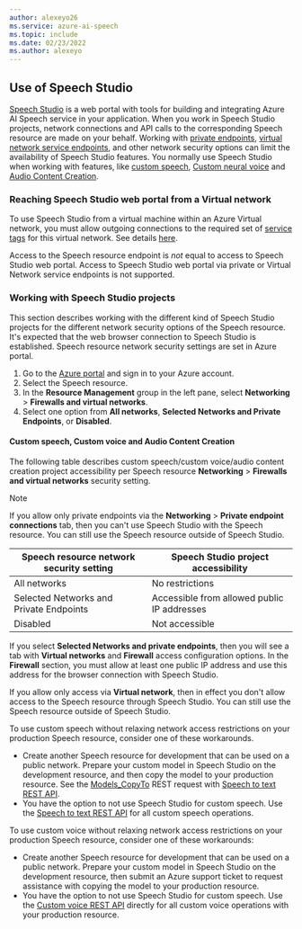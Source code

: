 ```yaml
---
author: alexeyo26
ms.service: azure-ai-speech
ms.topic: include
ms.date: 02/23/2022
ms.author: alexeyo
---
```


## Use of Speech Studio

[Speech Studio](../speech-studio-overview.md) is a web portal with tools for building and integrating Azure AI Speech service in your application. When you work in Speech Studio projects, network connections and API calls to the corresponding Speech resource are made on your behalf. Working with [private endpoints](../speech-services-private-link.md), [virtual network service endpoints](../speech-service-vnet-service-endpoint.md), and other network security options can limit the availability of Speech Studio features. You normally use Speech Studio when working with features, like [custom speech](../custom-speech-overview.md), [Custom neural voice](../professional-voice-create-project.md) and [Audio Content Creation](../how-to-audio-content-creation.md).


### Reaching Speech Studio web portal from a Virtual network

To use Speech Studio from a virtual machine within an Azure Virtual network, you must allow outgoing connections to the required set of [service tags](/azure/virtual-network/service-tags-overview) for this virtual network. See details [here](../../cognitive-services-virtual-networks.md#supported-regions-and-service-offerings). 

Access to the Speech resource endpoint is *not* equal to access to Speech Studio web portal. Access to Speech Studio web portal via private or Virtual Network service endpoints is not supported.

### Working with Speech Studio projects

This section describes working with the different kind of Speech Studio projects for the different network security options of the Speech resource. It's expected that the web browser connection to Speech Studio is established. Speech resource network security settings are set in Azure portal.

1. Go to the [Azure portal](https://portal.azure.com/) and sign in to your Azure account.
1. Select the Speech resource.
1. In the **Resource Management** group in the left pane, select **Networking** > **Firewalls and virtual networks**. 
1. Select one option from **All networks**, **Selected Networks and Private Endpoints**, or **Disabled**. 

#### Custom speech, Custom voice and Audio Content Creation

The following table describes custom speech/custom voice/audio content creation project accessibility per Speech resource **Networking** > **Firewalls and virtual networks** security setting.

> [!NOTE]
> If you allow only private endpoints via the **Networking** > **Private endpoint connections** tab, then you can't use Speech Studio with the Speech resource. You can still use the Speech resource outside of Speech Studio.  

| Speech resource network security setting | Speech Studio project accessibility |
|--|--|
| All networks | No restrictions |
| Selected Networks and Private Endpoints | Accessible from allowed public IP addresses |
| Disabled | Not accessible |

If you select **Selected Networks and private endpoints**, then you will see a tab with **Virtual networks** and **Firewall** access configuration options. In the **Firewall** section, you must allow at least one public IP address and use this address for the browser connection with Speech Studio. 

If you allow only access via **Virtual network**, then in effect you don't allow access to the Speech resource through Speech Studio. You can still use the Speech resource outside of Speech Studio. 

To use custom speech without relaxing network access restrictions on your production Speech resource, consider one of these workarounds. 
* Create another Speech resource for development that can be used on a public network. Prepare your custom model in Speech Studio on the development resource, and then copy the model to your production resource. See the [Models_CopyTo](/rest/api/speechtotext/models/copy-to) REST request with [Speech to text REST API](../rest-speech-to-text.md).
* You have the option to not use Speech Studio for custom speech. Use the [Speech to text REST API](../rest-speech-to-text.md) for all custom speech operations. 

To use custom voice without relaxing network access restrictions on your production Speech resource, consider one of these workarounds:
* Create another Speech resource for development that can be used on a public network. Prepare your custom model in Speech Studio on the development resource, then submit an Azure support ticket to request assistance with copying the model to your production resource.
* You have the option to not use Speech Studio for custom speech. Use the [Custom voice REST API](/rest/api/aiservices/speechapi/operation-groups) directly for all custom voice operations with your production resource.